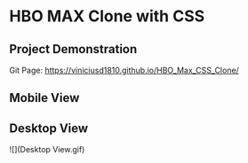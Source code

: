 # HBO MAX Clone with CSS

## Project Demonstration
Git Page: https://viniciusd1810.github.io/HBO_Max_CSS_Clone/

## Mobile View


## Desktop View
![](Desktop View.gif)


